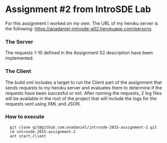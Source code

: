 # Assignment #2 from IntroSDE Lab
For this assignment I worked on my own. The URL of my heroku server is the following: https://anadaniel-introsde-a02.herokuapp.com/persons

### The Server
The requests 1-10 defined in the Assignment 02 description have been implemented.

### The Client
The build xml includes a target to run the Client part of the assignment that sends requests to my heroku server and evaluates them to determine if the requests have been succesful or not. After running the requests, 2 log files will be available in the root of the project that will include the logs for the requests sent using XML and JSON. 

### How to execute

```
  git clone git@github.com:anadaniel/introsde-2015-assignment-2.git
  cd introsde-2015-assignment-2
  ant start.client
```
